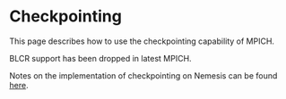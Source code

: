 # Checkpointing

This page describes how to use the checkpointing capability of MPICH.

BLCR support has been dropped in latest MPICH.

Notes on the implementation of checkpointing on Nemesis can be found
[here](../design/Checkpointing_implementation.md "wikilink").
